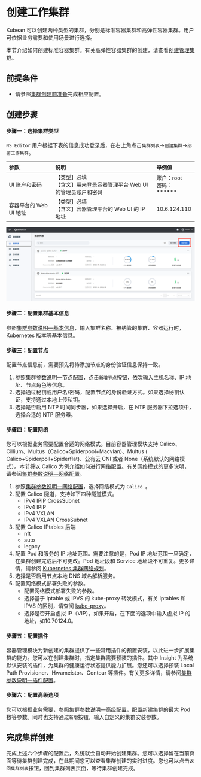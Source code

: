 # 创建工作集群

Kubean 可以创建两种类型的集群，分别是标准容器集群和高弹性容器集群。用户可依据业务需要和使用场景进行选择。

本节介绍如何创建标准容器集群。有关高弹性容器集群的创建，请查看[创建管理集群](./create-resilient.md)。

## 前提条件

- 请参照[集群创建前准备](/02install/checkbefore.html)完成相应配置。

## 创建步骤

#### 步骤一：选择集群类型

`NS Editor` 用户根据下表的信息成功登录后，在右上角点击`集群列表`->`创建集群`->`部署工作集群`。

| 参数                   | 说明                                                         | 举例值                       |
| :--------------------- | :----------------------------------------------------------- | :--------------------------- |
| UI 账户和密码          | 【类型】必填<br />【含义】用来登录容器管理平台 Web UI 的管理员账户和密码 | 账户：root<br />密码：****** |
| 容器平台的 Web UI 地址 | 【类型】必填<br />【含义】容器管理平台的 Web UI 的 IP 地址   | 10.6.124.110                 |

![选择集群类型](imgs\create-cluster.png)

#### 步骤二：配置集群基本信息

参照[集群参数说明—基本信息](./description#基本信息)，输入集群名称、被纳管的集群、容器运行时，Kubernetes 版本等基本信息。

#### 步骤三：配置节点

配置节点信息前，需要预先将待添加节点的身份验证信息保持一致。

1. 参照[集群参数说明—节点配置](./description#节点配置)，点击`新增节点`按钮，依次输入主机名称、IP 地址、节点角色等信息。
2. 选择通过秘钥或用户名/密码，配置节点的身份验证方式。如果选择秘钥认证，支持通过本地上传私钥。
3. 选择是否启用 NTP 时间同步器，如果选择开启，在 NTP 服务器下拉选项中，选择合适的 NTP 服务器。

#### 步骤四：配置网络

您可以根据业务需要配置合适的网络模式。目前容器管理模块支持 Calico、Cillium、Multus（Calico+Spiderpool+Macvlan)、Multus ( Calico+Spiderpoll+Spiderflat)、公有云 CNI 或者 None（系统默认的网络模式）。本节将以 Calico 为例介绍如何进行网络配置。有关网络模式的更多说明，请参阅[集群参数说明—网络配置](./description#网络配置)。

1. 参照[集群参数说明—网络配置](./description#网络配置)，选择网络模式为 `Calico `。
2. 配置 Calico 隧道，支持如下四种隧道模式。
   - IPv4 IPIP CrossSubnet
   - IPv4 IPIP
   - IPv4 VXLAN
   - IPv4 VXLAN CrossSubnet
3. 配置 Calico IPtables 后端
   -  nft
   -  auto
   -  legacy
4. 配置 Pod 和服务的 IP 地址范围。需要注意的是，Pod IP 地址范围一旦确定，在集群创建完成后不可更改。Pod 地址段和 Service 地址段不可重复。更多详情，请参阅 [Kubernetes 集群网络规划](#)。
5. 选择是否启用节点本地 DNS 域名解析服务。
6. 配置网络模式部署失败的参数。
   - 配置网络模式部署失败的参数。
   - 选择基于 Iptable 或 IPVS 的 kube-proxy 转发模式，有关 Iptables 和 IPVS 的区别，请查阅 [kube-proxy](https://kubernetes.io/docs/reference/command-line-tools-reference/kube-proxy/)。
   - 选择是否开启虚拟 IP（VIP）。如果开启，在下面的选项中输入虚拟 IP 的地址，如10.70124.0。

#### 步骤五：配置插件

容器管理模块为新创建的集群提供了一些常用插件的预置安装，以此进一步扩展集群的能力。您可以在创建集群时，指定集群需要预装的插件。其中 Insight 为系统默认安装的插件，为集群的健康运行状态提供能力扩展。您还可以选择预装 Local Path Provisioner、Hwameistor、Contour 等插件。有关更多详情，请参阅[集群参数说明—插件配置](./description#插件配置)。

#### 步骤六：配置高级选项

您可以根据业务需要，参照[集群参数说明—高级配置](./description#高级配置)，配置新建集群的最大 Pod 数等参数。同时也支持通过`新增`按钮，输入自定义的集群安装参数。

## 完成集群创建

完成上述六个步骤的配置后，系统就会自动开始创建集群。您可以选择留在当前页面等待集群创建完成，在此期间您可以查看集群创建的实时进度。您也可以点击`返回集群列表`按钮，回到集群列表页面，等待集群创建完成。
